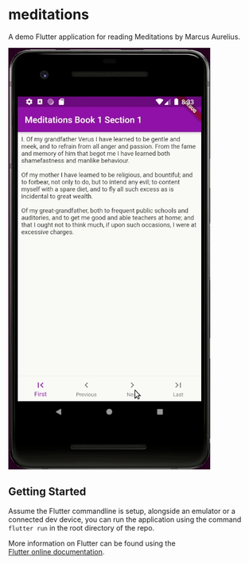 # meditations

A demo Flutter application for reading Meditations by Marcus Aurelius.

![The Meditations App running on an Android emulator.](meditationsapp.gif)

## Getting Started

Assume the Flutter commandline is setup, alongside an emulator or a connected dev device, 
you can run the application using the command `flutter run` in the root directory of the repo.

More information on Flutter can be found using the  
[Flutter online documentation](https://flutter.dev/docs).